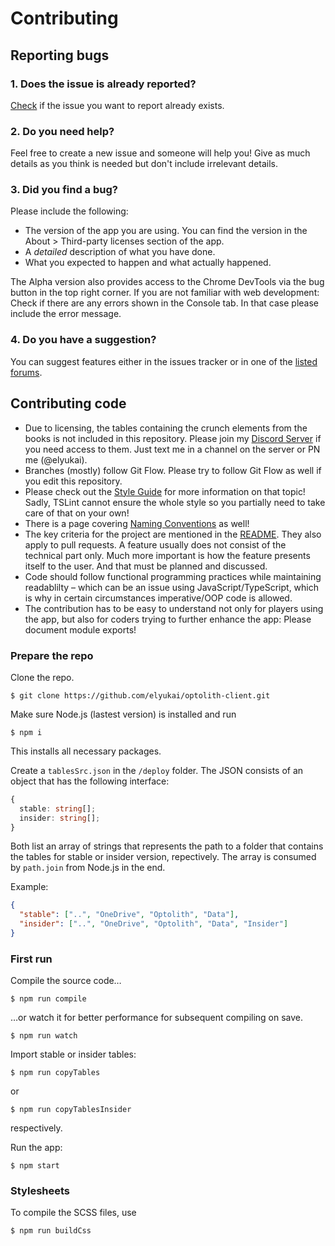 # Contributing

## Reporting bugs

### 1. Does the issue is already reported?

[Check](https://github.com/elyukai/optolith-client/issues) if the issue you want to report already exists.

### 2. Do you need help?

Feel free to create a new issue and someone will help you! Give as much details as you think is needed but don't include irrelevant details.

### 3. Did you find a bug?

Please include the following:

- The version of the app you are using. You can find the version in the About > Third-party licenses section of the app.
- A *detailed* description of what you have done.
- What you expected to happen and what actually happened.

The Alpha version also provides access to the Chrome DevTools via the bug button in the top right corner. If you are not familiar with web development: Check if there are any errors shown in the Console tab. In that case please include the error message.

### 4. Do you have a suggestion?

You can suggest features either in the issues tracker or in one of the [listed forums](https://github.com/elyukai/optolith-client).

## Contributing code

- Due to licensing, the tables containing the crunch elements from the books is not included in this repository. Please join my [Discord Server](https://discord.gg/uDyR4yr) if you need access to them. Just text me in a channel on the server or PN me (@elyukai).
- Branches (mostly) follow Git Flow. Please try to follow Git Flow as well if you edit this repository.
- Please check out the [Style Guide](https://github.com/elyukai/optolith-client/wiki/Code-Style-Guide) for more information on that topic! Sadly, TSLint cannot ensure the whole style so you partially need to take care of that on your own!
- There is a page covering [Naming Conventions](https://github.com/elyukai/optolith-client/wiki/Naming-Conventions) as well!
- The key criteria for the project are mentioned in the [README](README.md). They also apply to pull requests. A feature usually does not consist of the technical part only. Much more important is how the feature presents itself to the user. And that must be planned and discussed.
- Code should follow functional programming practices while maintaining readablilty &ndash; which can be an issue using JavaScript/TypeScript, which is why in certain circumstances imperative/OOP code is allowed.
- The contribution has to be easy to understand not only for players using the app, but also for coders trying to further enhance the app: Please document module exports!

### Prepare the repo

Clone the repo.

```
$ git clone https://github.com/elyukai/optolith-client.git
```

Make sure Node.js (lastest version) is installed and run

```
$ npm i
```

This installs all necessary packages.

Create a `tablesSrc.json` in the `/deploy` folder. The JSON consists of an object that has the following interface:

```ts
{
  stable: string[];
  insider: string[];
}
```

Both list an array of strings that represents the path to a folder that contains the tables for stable or insider version, repectively. The array is consumed by `path.join` from Node.js in the end.

Example:

```json
{
  "stable": ["..", "OneDrive", "Optolith", "Data"],
  "insider": ["..", "OneDrive", "Optolith", "Data", "Insider"]
}
```

### First run

Compile the source code&hellip;

```
$ npm run compile
```

&hellip;or watch it for better performance for subsequent compiling on save.

```
$ npm run watch
```

Import stable or insider tables:

```
$ npm run copyTables
```

or

```
$ npm run copyTablesInsider
```

respectively.

Run the app:

```
$ npm start
```

### Stylesheets

To compile the SCSS files, use

```
$ npm run buildCss
```
